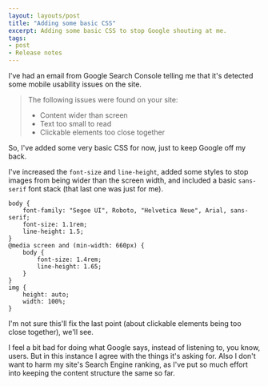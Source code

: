 ```yaml
---
layout: layouts/post
title: "Adding some basic CSS"
excerpt: Adding some basic CSS to stop Google shouting at me.
tags:
- post
- Release notes
--- 
```


I've had an email from Google Search Console telling me that it's detected some mobile usability issues on the site. 

> The following issues were found on your site:
> - Content wider than screen
> - Text too small to read
> - Clickable elements too close together

So, I've added some very basic CSS for now, just to keep Google off my back.

I've increased the `font-size` and `line-height`, added some styles to stop images from being wider than the screen width, and included a basic `sans-serif` font stack (that last one was just for me).

```
body {
    font-family: "Segoe UI", Roboto, "Helvetica Neue", Arial, sans-serif;
    font-size: 1.1rem;
    line-height: 1.5;
}
@media screen and (min-width: 660px) {
    body {
        font-size: 1.4rem;
        line-height: 1.65;
    }
}
img {
    height: auto;
    width: 100%;
}
```

I'm not sure this'll fix the last point (about clickable elements being too close together), we'll see.

I feel a bit bad for doing what Google says, instead of listening to, you know, users. But in this instance I agree with the things it's asking for. Also I don't want to harm my site's Search Engine ranking, as I've put so much effort into keeping the content structure the same so far.